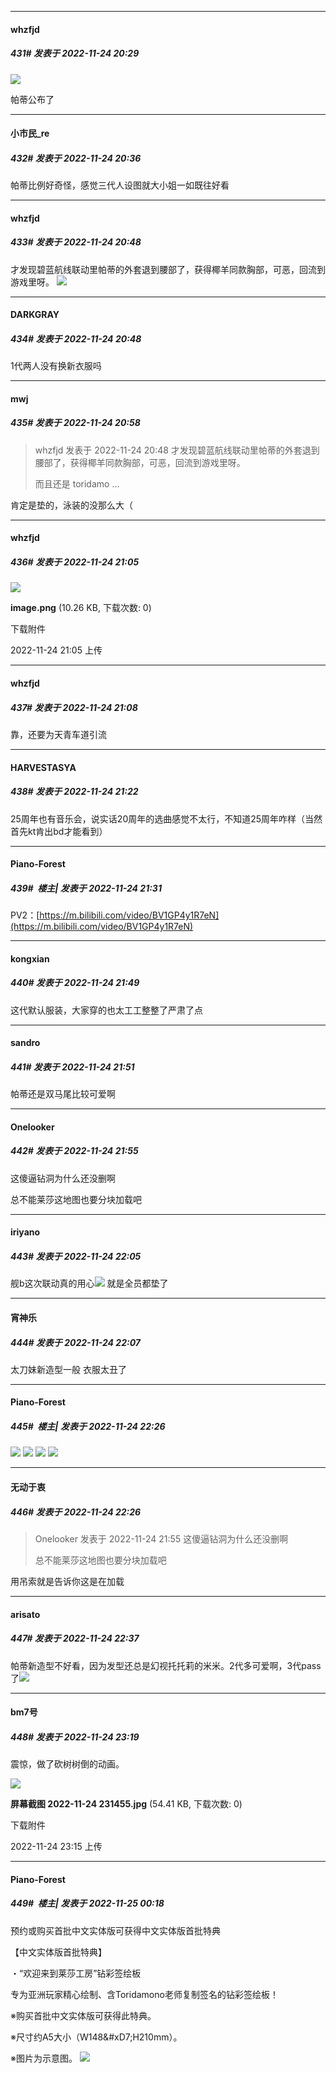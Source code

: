 

*****

####  whzfjd  
##### 431#       发表于 2022-11-24 20:29

<img src="https://p.sda1.dev/8/3e85241b5fe9f15cdebaaf4a03e17f1f/Snipaste_2022-11-24_20-28-04.png" referrerpolicy="no-referrer">

帕蒂公布了



*****

####  小市民_re  
##### 432#       发表于 2022-11-24 20:36

帕蒂比例好奇怪，感觉三代人设图就大小姐一如既往好看



*****

####  whzfjd  
##### 433#       发表于 2022-11-24 20:48

才发现碧蓝航线联动里帕蒂的外套退到腰部了，获得椰羊同款胸部，可恶，回流到游戏里呀。
<img src="https://p.sda1.dev/8/96b43304eab5db600c3c91a78cb03e3d/chara@sp.png" referrerpolicy="no-referrer">

*****

####  DARKGRAY  
##### 434#       发表于 2022-11-24 20:48

1代两人没有换新衣服吗



*****

####  mwj  
##### 435#       发表于 2022-11-24 20:58

<blockquote>whzfjd 发表于 2022-11-24 20:48
才发现碧蓝航线联动里帕蒂的外套退到腰部了，获得椰羊同款胸部，可恶，回流到游戏里呀。

而且还是 toridamo ...</blockquote>
肯定是垫的，泳装的没那么大（



*****

####  whzfjd  
##### 436#       发表于 2022-11-24 21:05

<img src="https://img.saraba1st.com/forum/202211/24/210514alfell1i5k2a7zwi.png" referrerpolicy="no-referrer">

<strong>image.png</strong> (10.26 KB, 下载次数: 0)

下载附件

2022-11-24 21:05 上传

*****

####  whzfjd  
##### 437#       发表于 2022-11-24 21:08

靠，还要为天青车道引流



*****

####  HARVESTASYA  
##### 438#       发表于 2022-11-24 21:22

25周年也有音乐会，说实话20周年的选曲感觉不太行，不知道25周年咋样（当然首先kt肯出bd才能看到）

*****

####  Piano-Forest  
##### 439#         楼主| 发表于 2022-11-24 21:31

PV2：[https://m.bilibili.com/video/BV1GP4y1R7eN](https://m.bilibili.com/video/BV1GP4y1R7eN)



*****

####  kongxian  
##### 440#       发表于 2022-11-24 21:49

这代默认服装，大家穿的也太工工整整了严肃了点

*****

####  sandro  
##### 441#       发表于 2022-11-24 21:51

帕蒂还是双马尾比较可爱啊



*****

####  Onelooker  
##### 442#       发表于 2022-11-24 21:55

这傻逼钻洞为什么还没删啊

总不能莱莎这地图也要分块加载吧



*****

####  iriyano  
##### 443#       发表于 2022-11-24 22:05

舰b这次联动真的用心<img src="https://static.saraba1st.com/image/smiley/face2017/009.gif" referrerpolicy="no-referrer">
就是全员都垫了

*****

####  宵神乐  
##### 444#       发表于 2022-11-24 22:07

太刀妹新造型一般 衣服太丑了



*****

####  Piano-Forest  
##### 445#         楼主| 发表于 2022-11-24 22:26

<img src="https://p.sda1.dev/8/6a27df872c2f1d2d5e1f258b416526cc/1669298658993.png" referrerpolicy="no-referrer">
<img src="https://p.sda1.dev/8/985821b8d38969aee1d97301eebcde5f/7.jpg" referrerpolicy="no-referrer">
<img src="https://p.sda1.dev/8/4c8b00aa2741a30d2a2b79476f4ca228/8.jpg" referrerpolicy="no-referrer">
<img src="https://p.sda1.dev/8/0ca571753c795336f75e53bbed098e72/9.jpg" referrerpolicy="no-referrer">

*****

####  无动于衷  
##### 446#       发表于 2022-11-24 22:26

<blockquote>Onelooker 发表于 2022-11-24 21:55
这傻逼钻洞为什么还没删啊

总不能莱莎这地图也要分块加载吧</blockquote>
用吊索就是告诉你这是在加载



*****

####  arisato  
##### 447#       发表于 2022-11-24 22:37

帕蒂新造型不好看，因为发型还总是幻视托托莉的米米。2代多可爱啊，3代pass了<img src="https://static.saraba1st.com/image/smiley/face2017/136.png" referrerpolicy="no-referrer">



*****

####  bm7号  
##### 448#       发表于 2022-11-24 23:19

震惊，做了砍树树倒的动画。

<img src="https://img.saraba1st.com/forum/202211/24/231531v9gvn32n2gurguso.jpg" referrerpolicy="no-referrer">

<strong>屏幕截图 2022-11-24 231455.jpg</strong> (54.41 KB, 下载次数: 0)

下载附件

2022-11-24 23:15 上传



*****

####  Piano-Forest  
##### 449#         楼主| 发表于 2022-11-25 00:18

预约或购买首批中文实体版可获得中文实体版首批特典

【中文实体版首批特典】

・“欢迎来到莱莎工房”钻彩签绘板

专为亚洲玩家精心绘制、含Toridamono老师复制签名的钻彩签绘板！

※购买首批中文实体版可获得此特典。

※尺寸约A5大小（W148&amp;#xD7;H210mm）。

※图片为示意图。
<img src="https://p.sda1.dev/8/d65bb7be63a60c13a817f5709f5c6b56/006Jp6hMgy1h8dpe9o3ykj30fi0m1wid.jpg" referrerpolicy="no-referrer">

